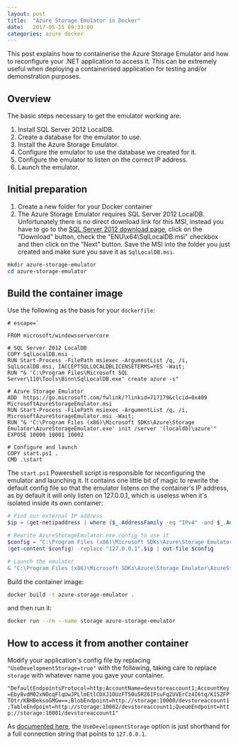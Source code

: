 ```yaml
---
layout: post
title:  "Azure Storage Emulator in Docker"
date:   2017-05-15 09:33:00
categories: azure docker
---
```


This post explains how to containerise the Azure Storage Emulator and how to reconfigure your .NET application to access it. This can be extremely useful when deploying a containerised application for testing and/or demonstration purposes.

## Overview

The basic steps necessary to get the emulator working are:

1. Install SQL Server 2012 LocalDB.
2. Create a database for the emulator to use.
3. Install the Azure Storage Emulator.
4. Configure the emulator to use the database we created for it.
5. Configure the emulator to listen on the correct IP address.
6. Launch the emulator.

## Initial preparation

1. Create a new folder for your Docker container
1. The Azure Storage Emulator requires SQL Server 2012 LocalDB. Unfortunately there is no direct download link for this MSI, instead you have to go to the [SQL Server 2012 download page](https://www.microsoft.com/en-us/download/details.aspx?id=50003), click on the "Download" button, check the  "ENU\x64\SqlLocalDB.msi" checkbox and then click on the "Next" button. Save the MSI into the folder you just created and make sure you save it as `SqlLocalDB.msi`.

```powershell
mkdir azure-storage-emulator
cd azure-storage-emulator
 ```

## Build the container image

Use the following as the basis for your `dockerfile`:

```text
# escape=`

FROM microsoft/windowsservercore

# SQL Server 2012 LocalDB
COPY SqlLocalDB.msi .
RUN Start-Process -FilePath msiexec -ArgumentList /q, /i, SqlLocalDB.msi, IACCEPTSQLLOCALDBLICENSETERMS=YES -Wait;
RUN "& 'C:\Program Files\Microsoft SQL Server\110\Tools\Binn\SqlLocalDB.exe' create azure -s"

# Azure Storage Emulator
ADD  https://go.microsoft.com/fwlink/?linkid=717179&clcid=0x409 MicrosoftAzureStorageEmulator.msi
RUN Start-Process -FilePath msiexec -ArgumentList /q, /i, MicrosoftAzureStorageEmulator.msi -Wait;
RUN "& 'C:\Program Files (x86)\Microsoft SDKs\Azure\Storage Emulator\AzureStorageEmulator.exe' init /server '(localdb)\azure'"
EXPOSE 10000 10001 10002

# Configure and launch
COPY start.ps1 .
CMD .\start
```

The `start.ps1` Powershell script is responsible for reconfiguring the emulator and launching it. It contains one little bit of magic to rewrite the default config file so that the emulator listens on the container's IP address, as by default it will only listen on 127.0.0.1, which is useless when it's isolated inside its own container:

```powershell
# Find our external IP address
$ip = (get-netipaddress | where {$_.AddressFamily -eq "IPv4" -and $_.AddressState -eq "Preferred" -and $_.PrefixOrigin -ne "WellKnown" }[0]).IPAddress

# Rewrite AzureStorageEmulator.exe.config to use it
$config = "C:\Program Files (x86)\Microsoft SDKs\Azure\Storage Emulator\AzureStorageEmulator.exe.config"
(get-content $config) -replace "127.0.0.1",$ip | out-file $config

# Launch the emulator
& "C:\Program Files (x86)\Microsoft SDKs\Azure\Storage Emulator\AzureStorageEmulator.exe" start -inprocess
```

Build the container image:

```sh
docker build -t azure-storage-emulator .
```

and then run it:

```sh
docker run --rm --name storage azure-storage-emulator
```

## How to access it from another container

Modify your application's config file by replacing `"UseDevelopmentStorage=true"` with the following, taking care to replace `storage` with whatever name you gave your container.

`"DefaultEndpointsProtocol=http;AccountName=devstoreaccount1;AccountKey=Eby8vdM02xNOcqFlqUwJPLlmEtlCDXJ1OUzFT50uSRZ6IFsuFq2UVErCz4I6tq/K1SZFPTOtr/KBHBeksoGMGw==;BlobEndpoint=http://storage:10000/devstoreaccount1;TableEndpoint=http://storage:10002/devstoreaccount1;QueueEndpoint=http://storage:10001/devstoreaccount1"`

As [documented here](https://docs.microsoft.com/en-us/azure/storage/storage-use-emulator#connect-to-the-emulator-account-using-the-well-known-account-name-and-key), the `UseDevelopmentStorage` option is just shorthand for a full connection string that points to `127.0.0.1`.
